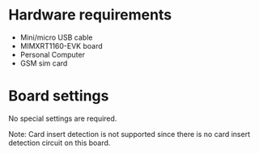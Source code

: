 Hardware requirements
=====================
- Mini/micro USB cable
- MIMXRT1160-EVK board
- Personal Computer
- GSM sim card

Board settings
============
No special settings are required.

Note:
Card insert detection is not supported since there is no card insert detection circuit on this board.
